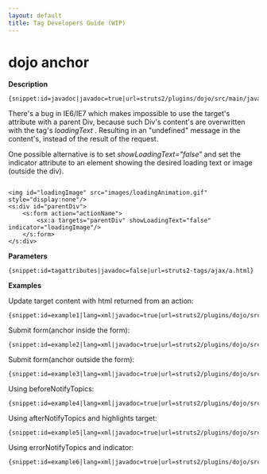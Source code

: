 ```yaml
---
layout: default
title: Tag Developers Guide (WIP)
---
```


# dojo anchor

__Description__



~~~~~~~
{snippet:id=javadoc|javadoc=true|url=struts2/plugins/dojo/src/main/java/org/apache/struts2/dojo/components/Anchor.java}
~~~~~~~

There's a bug in  IE6/IE7 which makes impossible to use the target's attribute with a parent Div, because such Div's content's are overwritten with the tag's _loadingText_ . Resulting in an "undefined" message in the content's, instead of the result of the request.

One possible alternative is to set _showLoadingText="false"_  and set the indicator attribute to an element showing the desired loading text or image (outside the div).


~~~~~~~

<img id="loadingImage" src="images/loadingAnimation.gif" style="display:none"/>
<s:div id="parentDiv">
    <s:form action="actionName">
        <sx:a targets="parentDiv" showLoadingText="false" indicator="loadingImage"/>
    </s:form>
</s:div>

~~~~~~~

__Parameters__



~~~~~~~
{snippet:id=tagattributes|javadoc=false|url=struts2-tags/ajax/a.html}
~~~~~~~

__Examples__

Update target content with html returned from an action:


~~~~~~~
{snippet:id=example1|lang=xml|javadoc=true|url=struts2/plugins/dojo/src/main/java/org/apache/struts2/dojo/components/Anchor.java}
~~~~~~~

Submit form(anchor inside the form):


~~~~~~~
{snippet:id=example2|lang=xml|javadoc=true|url=struts2/plugins/dojo/src/main/java/org/apache/struts2/dojo/components/Anchor.java}
~~~~~~~

Submit form(anchor outside the form):


~~~~~~~
{snippet:id=example3|lang=xml|javadoc=true|url=struts2/plugins/dojo/src/main/java/org/apache/struts2/dojo/components/Anchor.java}
~~~~~~~

Using beforeNotifyTopics:


~~~~~~~
{snippet:id=example4|lang=xml|javadoc=true|url=struts2/plugins/dojo/src/main/java/org/apache/struts2/dojo/components/Anchor.java}
~~~~~~~

Using afterNotifyTopics and highlights target:


~~~~~~~
{snippet:id=example5|lang=xml|javadoc=true|url=struts2/plugins/dojo/src/main/java/org/apache/struts2/dojo/components/Anchor.java}
~~~~~~~

Using errorNotifyTopics and indicator:


~~~~~~~
{snippet:id=example6|lang=xml|javadoc=true|url=struts2/plugins/dojo/src/main/java/org/apache/struts2/dojo/components/Anchor.java}
~~~~~~~
